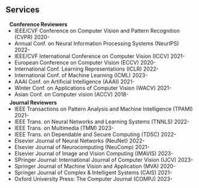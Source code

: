 ## Services

<h4 style="margin:0 10px 0;">Conference Reviewers</h4>

<ul style="margin:0 0 5px;">
  <li>IEEE/CVF Conference on Computer Vision and Pattern Recognition (CVPR) 2020-</li>
  <li>Annual Conf. on Neural Information Processing Systems (NeurIPS) 2022-</li>
  <li>IEEE/CVF International Conference on Computer Vision (ICCV) 2021-</li>
  <li>European Conference on Computer Vision (ECCV) 2020-</li>
  <li>International Conf. Learning Representations (ICLR) 2022-</li>
  <li>International Conf. of Machine Learning (ICML) 2023-</li>
  <li>AAAI Conf. on Artificial Intelligence (AAAI) 2021-</li>
  <li>Winter Conf. on Applications of Computer Vision (WACV) 2021-</li>
  <li>Asian Conf. on Computer vision (ACCV) 2018-</li>
</ul>

<h4 style="margin:0 10px 0;">Journal Reviewers</h4>

<ul style="margin:0 0 20px;">
  <li>IEEE Transactions on Pattern Analysis and Machine Intelligence (TPAMI) 2021-</li>
  <li>IEEE Trans. on Neural Networks and Learning Systems (TNNLS) 2022-</li>
  <li>IEEE Trans. on Multimedia (TMM) 2023-</li>
  <li>IEEE Trans. on Dependable and Secure Computing (TDSC) 2022-</li>
  <li>Elsevier Journal of Neural Networks (NeuNet) 2022-</li>
  <li>Elsevier Journal of Neurocomputing (NeuComp) 2021-</li>
  <li>Elsevier Journal of Image and Vision Computing (IMAVIS) 2023-</li>
  <li>SPringer Journal: International Journal of Computer Vision (IJCV) 2023-</li>
  <li>Springer Journal of Machine Vision and Application (MVA) 2020-</li>
  <li>Springer Journal of Complex & Intelligent Systems (CAIS) 2021-</li>
  <li>Oxford University Press: The Computer Journal (COMPJ) 2023-</li>
</ul>
